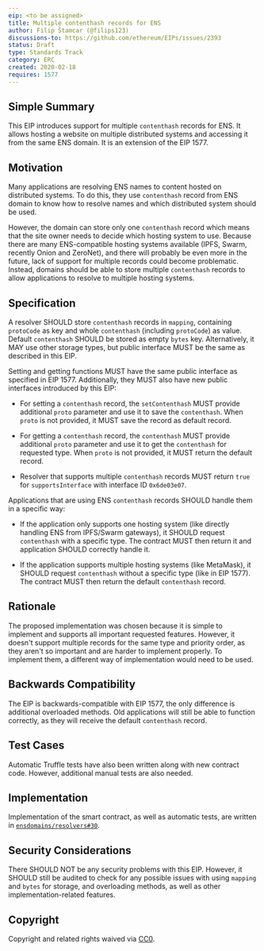 ```yaml
---
eip: <to be assigned>
title: Multiple contenthash records for ENS
author: Filip Štamcar (@filips123)
discussions-to: https://github.com/ethereum/EIPs/issues/2393
status: Draft
type: Standards Track
category: ERC
created: 2020-02-18
requires: 1577
---
```


## Simple Summary
<!--"If you can't explain it simply, you don't understand it well enough." Provide a simplified and layman-accessible explanation of the EIP.-->

This EIP introduces support for multiple `contenthash` records for ENS. It allows hosting a website on multiple distributed systems and accessing it from the same ENS domain. It is an extension of the EIP 1577.

## Motivation
<!--The motivation is critical for EIPs that want to change the Ethereum protocol. It should clearly explain why the existing protocol specification is inadequate to address the problem that the EIP solves. EIP submissions without sufficient motivation may be rejected outright.-->

Many applications are resolving ENS names to content hosted on distributed systems. To do this, they use `contenthash` record from ENS domain to know how to resolve names and which distributed system should be used.

However, the domain can store only one `contenthash` record which means that the site owner needs to decide which hosting system to use. Because there are many ENS-compatible hosting systems available (IPFS, Swarm, recently Onion and ZeroNet), and there will probably be even more in the future, lack of support for multiple records could become problematic. Instead, domains should be able to store multiple `contenthash` records to allow applications to resolve to multiple hosting systems.

## Specification
<!--The technical specification should describe the syntax and semantics of any new feature. The specification should be detailed enough to allow competing, interoperable implementations for any of the current Ethereum platforms (go-ethereum, parity, cpp-ethereum, ethereumj, ethereumjs, and [others](https://github.com/ethereum/wiki/wiki/Clients)).-->

A resolver SHOULD store `contenthash` records in `mapping`, containing `protoCode` as key and whole `contenthash` (including `protoCode`) as value. Default `contenthash` SHOULD be stored as empty `bytes` key. Alternatively, it MAY use other storage types, but public interface MUST be the same as described in this EIP.

Setting and getting functions MUST have the same public interface as specified in EIP 1577. Additionally, they MUST also have new public interfaces introduced by this EIP:

* For setting a `contenthash` record, the `setContenthash` MUST provide additional `proto` parameter and use it to save the `contenthash`. When `proto` is not provided, it MUST save the record as default record.

* For getting a `contenthash` record, the `contenthash` MUST provide additional `proto` parameter and use it to get the `contenthash` for requested type. When `proto` is not provided, it MUST return the default record.

* Resolver that supports multiple `contenthash` records MUST return `true` for `supportsInterface` with interface ID `0x6de03e07`.

Applications that are using ENS `contenthash` records SHOULD handle them in a specific way:

* If the application only supports one hosting system (like directly handling ENS from IPFS/Swarm gateways), it SHOULD request `contenthash` with a specific type. The contract MUST then return it and application SHOULD correctly handle it.

* If the application supports multiple hosting systems (like MetaMask), it SHOULD request `contenthash` without a specific type (like in EIP 1577). The contract MUST then return the default `contenthash` record.

## Rationale
<!--The rationale fleshes out the specification by describing what motivated the design and why particular design decisions were made. It should describe alternate designs that were considered and related work, e.g. how the feature is supported in other languages. The rationale may also provide evidence of consensus within the community, and should discuss important objections or concerns raised during discussion.-->

The proposed implementation was chosen because it is simple to implement and supports all important requested features. However, it doesn't support multiple records for the same type and priority order, as they aren't so important and are harder to implement properly. To implement them, a different way of implementation would need to be used.

## Backwards Compatibility
<!--All EIPs that introduce backwards incompatibilities must include a section describing these incompatibilities and their severity. The EIP must explain how the author proposes to deal with these incompatibilities. EIP submissions without a sufficient backwards compatibility treatise may be rejected outright.-->

The EIP is backwards-compatible with EIP 1577, the only difference is additional overloaded methods. Old applications will still be able to function correctly, as they will receive the default `contenthash` record.

## Test Cases
<!--Test cases for an implementation are mandatory for EIPs that are affecting consensus changes. Other EIPs can choose to include links to test cases if applicable.-->

Automatic Truffle tests have also been written along with new contract code. However, additional manual tests are also needed.

## Implementation
<!--The implementations must be completed before any EIP is given status "Final", but it need not be completed before the EIP is accepted. While there is merit to the approach of reaching consensus on the specification and rationale before writing code, the principle of "rough consensus and running code" is still useful when it comes to resolving many discussions of API details.-->

Implementation of the smart contract, as well as automatic tests, are written in [`ensdomains/resolvers#30`](https://github.com/ensdomains/resolvers/pull/30).

## Security Considerations
<!--All EIPs must contain a section that discusses the security implications/considerations relevant to the proposed change. Include information that might be important for security discussions, surfaces risks and can be used throughout the life cycle of the proposal. E.g. include security-relevant design decisions, concerns, important discussions, implementation-specific guidance and pitfalls, an outline of threats and risks and how they are being addressed. EIP submissions missing the "Security Considerations" section will be rejected. An EIP cannot proceed to status "Final" without a Security Considerations discussion deemed sufficient by the reviewers.-->

There SHOULD NOT be any security problems with this EIP. However, it SHOULD still be audited to check for any possible issues with using `mapping` and `bytes` for storage, and overloading methods, as well as other implementation-related features.

## Copyright

Copyright and related rights waived via [CC0](https://creativecommons.org/publicdomain/zero/1.0/).
